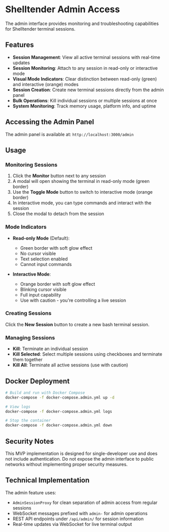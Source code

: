 # Shelltender Admin Access

The admin interface provides monitoring and troubleshooting capabilities for Shelltender terminal sessions.

## Features

- **Session Management**: View all active terminal sessions with real-time updates
- **Session Monitoring**: Attach to any session in read-only or interactive mode
- **Visual Mode Indicators**: Clear distinction between read-only (green) and interactive (orange) modes
- **Session Creation**: Create new terminal sessions directly from the admin panel
- **Bulk Operations**: Kill individual sessions or multiple sessions at once
- **System Monitoring**: Track memory usage, platform info, and uptime

## Accessing the Admin Panel

The admin panel is available at: `http://localhost:3000/admin`

## Usage

### Monitoring Sessions

1. Click the **Monitor** button next to any session
2. A modal will open showing the terminal in read-only mode (green border)
3. Use the **Toggle Mode** button to switch to interactive mode (orange border)
4. In interactive mode, you can type commands and interact with the session
5. Close the modal to detach from the session

### Mode Indicators

- **Read-only Mode** (Default):
  - Green border with soft glow effect
  - No cursor visible
  - Text selection enabled
  - Cannot input commands

- **Interactive Mode**:
  - Orange border with soft glow effect
  - Blinking cursor visible
  - Full input capability
  - Use with caution - you're controlling a live session

### Creating Sessions

Click the **New Session** button to create a new bash terminal session.

### Managing Sessions

- **Kill**: Terminate an individual session
- **Kill Selected**: Select multiple sessions using checkboxes and terminate them together
- **Kill All**: Terminate all active sessions (use with caution)

## Docker Deployment

```bash
# Build and run with Docker Compose
docker-compose -f docker-compose.admin.yml up -d

# View logs
docker-compose -f docker-compose.admin.yml logs

# Stop the container
docker-compose -f docker-compose.admin.yml down
```

## Security Notes

This MVP implementation is designed for single-developer use and does not include authentication. Do not expose the admin interface to public networks without implementing proper security measures.

## Technical Implementation

The admin feature uses:
- `AdminSessionProxy` for clean separation of admin access from regular sessions
- WebSocket messages prefixed with `admin-` for admin operations
- REST API endpoints under `/api/admin/` for session information
- Real-time updates via WebSocket for live terminal output
